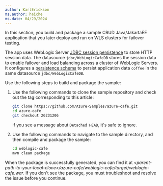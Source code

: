 ```yaml
---
author: KarlErickson
ms.author: haiche
ms.date: 04/29/2024
---
```


In this section, you build and package a sample CRUD Java/JakartaEE application that you later deploy and run on WLS clusters for failover testing.

The app uses WebLogic Server [JDBC session persistence](https://github.com/Azure-Samples/azure-cafe/blob/main/weblogic-cafe/src/main/webapp/WEB-INF/weblogic.xml#L8) to store HTTP session data. The datasource `jdbc/WebLogicCafeDB` stores the session data to enable failover and load balancing across a cluster of WebLogic Servers. It configures a [persistence schema](https://github.com/Azure-Samples/azure-cafe/blob/main/weblogic-cafe/src/main/resources/META-INF/persistence.xml#L7) to persist application data `coffee` in the same datasource `jdbc/WebLogicCafeDB`.

Use the following steps to build and package the sample:

1. Use the following commands to clone the sample repository and check out the tag corresponding to this article:

   ```bash
   git clone https://github.com/Azure-Samples/azure-cafe.git
   cd azure-cafe
   git checkout 20231206
   ```

   If you see a message about `Detached HEAD`, it's safe to ignore.

1. Use the following commands to navigate to the sample directory, and then compile and package the sample:

   ```bash
   cd weblogic-cafe
   mvn clean package
   ```

When the package is successfully generated, you can find it at *\<parent-path-to-your-local-clone>/azure-cafe/weblogic-cafe/target/weblogic-cafe.war*. If you don't see the package, you must troubleshoot and resolve the issue before you continue.
